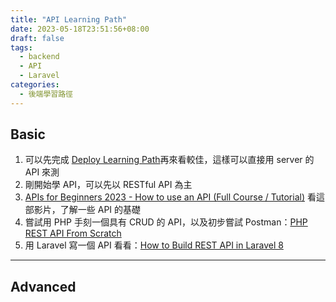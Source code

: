```yaml
---
title: "API Learning Path"
date: 2023-05-18T23:51:56+08:00
draft: false
tags:
  - backend
  - API
  - Laravel
categories:
  - 後端學習路徑
---
```


## Basic
1. 可以先完成 [Deploy Learning Path](https://github.com/JYu1999/BackendLearningPath/blob/master/Deploy%20Learning%20Path.md)再來看較佳，這樣可以直接用 server 的 API 來測
2. 剛開始學 API，可以先以 RESTful API 為主
3. [APIs for Beginners 2023 - How to use an API (Full Course / Tutorial)](https://youtu.be/WXsD0ZgxjRw)
   看這部影片，了解一些 API 的基礎
4. 嘗試用 PHP 手刻一個具有 CRUD 的 API，以及初步嘗試 Postman：[PHP REST API From Scratch](https://youtube.com/playlist?list=PLillGF-RfqbZ3_Xr8do7Q2R752xYrDRAo)
5. 用 Laravel 寫一個 API 看看：[How to Build REST API in Laravel 8](https://youtu.be/bvvVX9Pny84)

---

## Advanced

